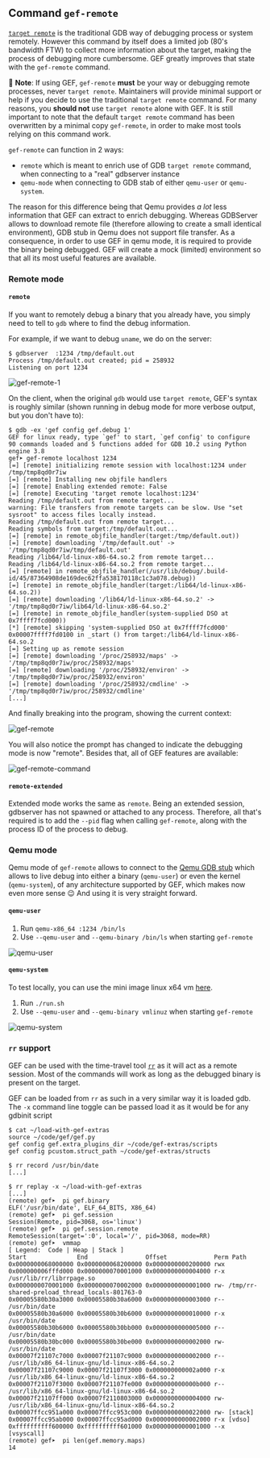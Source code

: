 ## Command `gef-remote`

[`target remote`](https://sourceware.org/gdb/onlinedocs/gdb/Remote-Debugging.html#Remote-Debugging)
is the traditional GDB way of debugging process or system remotely. However this command by itself
does a limited job (80's bandwidth FTW) to collect more information about the target, making the
process of debugging more cumbersome. GEF greatly improves that state with the `gef-remote` command.

📝 **Note**: If using GEF, `gef-remote` **must** be your way or debugging remote processes, never
`target remote`. Maintainers will provide minimal support or help if you decide to use the
traditional `target remote` command. For many reasons, you **should not** use `target remote` alone
with GEF. It is still important to note that the default `target remote` command has been
overwritten by a minimal copy `gef-remote`, in order to make most tools relying on this command work.

`gef-remote` can function in 2 ways:

-  `remote` which is meant to enrich use of GDB `target remote` command, when connecting to a "real"
  gdbserver instance
-  `qemu-mode` when connecting to GDB stab of either `qemu-user` or `qemu-system`.

The reason for this difference being that Qemu provides *a lot* less information that GEF can
extract to enrich debugging. Whereas GDBServer allows to download remote file (therefore allowing to
create a small identical environment), GDB stub in Qemu does not support file transfer. As a
consequence, in order to use GEF in qemu mode, it is required to provide the binary being debugged.
GEF will create a mock (limited) environment so that all its most useful features are available.

### Remote mode

#### `remote`

If you want to remotely debug a binary that you already have, you simply need to tell to `gdb` where
to find the debug information.

For example, if we want to debug `uname`, we do on the server:

```text
$ gdbserver  :1234 /tmp/default.out
Process /tmp/default.out created; pid = 258932
Listening on port 1234
```

![gef-remote-1](https://i.imgur.com/Zc4vnBd.png)

On the client, when the original `gdb` would use `target remote`, GEF's syntax is roughly similar
(shown running in debug mode for more verbose output, but you don't have to):

```text
$ gdb -ex 'gef config gef.debug 1'
GEF for linux ready, type `gef' to start, `gef config' to configure
90 commands loaded and 5 functions added for GDB 10.2 using Python engine 3.8
gef➤ gef-remote localhost 1234
[=] [remote] initializing remote session with localhost:1234 under /tmp/tmp8qd0r7iw
[=] [remote] Installing new objfile handlers
[=] [remote] Enabling extended remote: False
[=] [remote] Executing 'target remote localhost:1234'
Reading /tmp/default.out from remote target...
warning: File transfers from remote targets can be slow. Use "set sysroot" to access files locally instead.
Reading /tmp/default.out from remote target...
Reading symbols from target:/tmp/default.out...
[=] [remote] in remote_objfile_handler(target:/tmp/default.out))
[=] [remote] downloading '/tmp/default.out' -> '/tmp/tmp8qd0r7iw/tmp/default.out'
Reading /lib64/ld-linux-x86-64.so.2 from remote target...
Reading /lib64/ld-linux-x86-64.so.2 from remote target...
[=] [remote] in remote_objfile_handler(/usr/lib/debug/.build-id/45/87364908de169dec62ffa538170118c1c3a078.debug))
[=] [remote] in remote_objfile_handler(target:/lib64/ld-linux-x86-64.so.2))
[=] [remote] downloading '/lib64/ld-linux-x86-64.so.2' -> '/tmp/tmp8qd0r7iw/lib64/ld-linux-x86-64.so.2'
[=] [remote] in remote_objfile_handler(system-supplied DSO at 0x7ffff7fcd000))
[*] [remote] skipping 'system-supplied DSO at 0x7ffff7fcd000'
0x00007ffff7fd0100 in _start () from target:/lib64/ld-linux-x86-64.so.2
[=] Setting up as remote session
[=] [remote] downloading '/proc/258932/maps' -> '/tmp/tmp8qd0r7iw/proc/258932/maps'
[=] [remote] downloading '/proc/258932/environ' -> '/tmp/tmp8qd0r7iw/proc/258932/environ'
[=] [remote] downloading '/proc/258932/cmdline' -> '/tmp/tmp8qd0r7iw/proc/258932/cmdline'
[...]
```

And finally breaking into the program, showing the current context:

![gef-remote](https://i.imgur.com/IfsRDvK.png)

You will also notice the prompt has changed to indicate the debugging mode is now "remote". Besides
that, all of GEF features are available:

![gef-remote-command](https://i.imgur.com/05epyX6.png)

#### `remote-extended`

Extended mode works the same as `remote`. Being an extended session, gdbserver has not spawned or
attached to any process. Therefore, all that's required is to add the `--pid` flag when calling
`gef-remote`, along with the process ID of the process to debug.

### Qemu mode

Qemu mode of `gef-remote` allows to connect to the [Qemu GDB
stub](https://qemu-project.gitlab.io/qemu/system/gdb.html) which allows to live debug into either a
binary (`qemu-user`) or even the kernel (`qemu-system`), of any architecture supported by GEF, which
makes now even more sense 😉 And using it is very straight forward.

#### `qemu-user`

 1.  Run `qemu-x86_64 :1234 /bin/ls`
 2.  Use `--qemu-user` and `--qemu-binary /bin/ls` when starting `gef-remote`

![qemu-user](https://user-images.githubusercontent.com/590234/175072835-e276ab6c-4f75-4313-9e66-9fe5a3fd220e.png)

#### `qemu-system`

To test locally, you can use the mini image linux x64 vm
[here](https://mega.nz/file/ldQCDQiR#yJWJ8RXAHTxREKVmR7Hnfr70tIAQDFeWSYj96SvPO1k).

 1.  Run `./run.sh`
 2.  Use `--qemu-user` and `--qemu-binary vmlinuz` when starting `gef-remote`

![qemu-system](https://user-images.githubusercontent.com/590234/175071351-8e06aa27-dc61-4fd7-9215-c345dcebcd67.png)

### `rr` support

GEF can be used with the time-travel tool [`rr`](https://rr-project.org/) as it will act as a
remote session. Most of the commands will work as long as the debugged binary is present on the
target.

GEF can be loaded from `rr` as such in a very similar way it is loaded gdb. The `-x` command line
toggle can be passed load it as it would be for any gdbinit script

```text
$ cat ~/load-with-gef-extras
source ~/code/gef/gef.py
gef config gef.extra_plugins_dir ~/code/gef-extras/scripts
gef config pcustom.struct_path ~/code/gef-extras/structs

$ rr record /usr/bin/date
[...]

$ rr replay -x ~/load-with-gef-extras
[...]
(remote) gef➤  pi gef.binary
ELF('/usr/bin/date', ELF_64_BITS, X86_64)
(remote) gef➤  pi gef.session
Session(Remote, pid=3068, os='linux')
(remote) gef➤  pi gef.session.remote
RemoteSession(target=':0', local='/', pid=3068, mode=RR)
(remote) gef➤  vmmap
[ Legend:  Code | Heap | Stack ]
Start              End                Offset             Perm Path
0x0000000068000000 0x0000000068200000 0x0000000000200000 rwx
0x000000006fffd000 0x0000000070001000 0x0000000000004000 r-x /usr/lib/rr/librrpage.so
0x0000000070001000 0x0000000070002000 0x0000000000001000 rw- /tmp/rr-shared-preload_thread_locals-801763-0
0x00005580b30a3000 0x00005580b30a6000 0x0000000000003000 r-- /usr/bin/date
0x00005580b30a6000 0x00005580b30b6000 0x0000000000010000 r-x /usr/bin/date
0x00005580b30b6000 0x00005580b30bb000 0x0000000000005000 r-- /usr/bin/date
0x00005580b30bc000 0x00005580b30be000 0x0000000000002000 rw- /usr/bin/date
0x00007f21107c7000 0x00007f21107c9000 0x0000000000002000 r-- /usr/lib/x86_64-linux-gnu/ld-linux-x86-64.so.2
0x00007f21107c9000 0x00007f21107f3000 0x000000000002a000 r-x /usr/lib/x86_64-linux-gnu/ld-linux-x86-64.so.2
0x00007f21107f3000 0x00007f21107fe000 0x000000000000b000 r-- /usr/lib/x86_64-linux-gnu/ld-linux-x86-64.so.2
0x00007f21107ff000 0x00007f2110803000 0x0000000000004000 rw- /usr/lib/x86_64-linux-gnu/ld-linux-x86-64.so.2
0x00007ffcc951a000 0x00007ffcc953c000 0x0000000000022000 rw- [stack]
0x00007ffcc95ab000 0x00007ffcc95ad000 0x0000000000002000 r-x [vdso]
0xffffffffff600000 0xffffffffff601000 0x0000000000001000 --x [vsyscall]
(remote) gef➤  pi len(gef.memory.maps)
14
```
